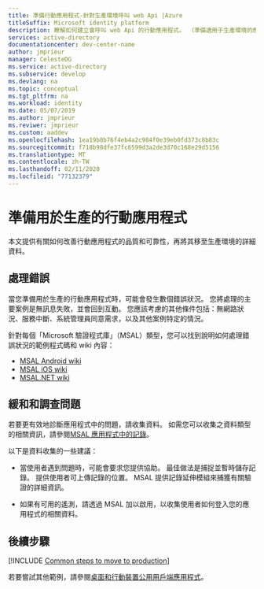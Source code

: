 ```yaml
---
title: 準備行動應用程式-針對生產環境呼叫 web Api |Azure
titleSuffix: Microsoft identity platform
description: 瞭解如何建立會呼叫 web Api 的行動應用程式。 （準備適用于生產環境的應用程式）。
services: active-directory
documentationcenter: dev-center-name
author: jmprieur
manager: CelesteDG
ms.service: active-directory
ms.subservice: develop
ms.devlang: na
ms.topic: conceptual
ms.tgt_pltfrm: na
ms.workload: identity
ms.date: 05/07/2019
ms.author: jmprieur
ms.reviwer: jmprieur
ms.custom: aaddev
ms.openlocfilehash: 1ea19b8b76f4eb4a2c984f0e39eb0fd373c8b83c
ms.sourcegitcommit: f718b98dfe37fc6599d3a2de3d70c168e29d5156
ms.translationtype: MT
ms.contentlocale: zh-TW
ms.lasthandoff: 02/11/2020
ms.locfileid: "77132379"
---
```

# <a name="prepare-mobile-apps-for-production"></a>準備用於生產的行動應用程式

本文提供有關如何改善行動應用程式的品質和可靠性，再將其移至生產環境的詳細資料。

## <a name="handle-errors"></a>處理錯誤

當您準備用於生產的行動應用程式時，可能會發生數個錯誤狀況。 您將處理的主要案例是無訊息失敗，並會回到互動。 您應該考慮的其他條件包括：無網路狀況、服務中斷、系統管理員同意需求，以及其他案例特定的情況。

針對每個「Microsoft 驗證程式庫」（MSAL）類型，您可以找到說明如何處理錯誤狀況的範例程式碼和 wiki 內容：

- [MSAL Android wiki](https://github.com/AzureAD/microsoft-authentication-library-for-android)
- [MSAL iOS wiki](https://github.com/AzureAD/microsoft-authentication-library-for-objc/wiki)
- [MSAL.NET wiki](https://github.com/AzureAD/microsoft-authentication-library-for-dotnet/wiki)

## <a name="mitigate-and-investigate-issues"></a>緩和和調查問題

若要更有效地診斷應用程式中的問題，請收集資料。 如需您可以收集之資料類型的相關資訊，請參閱[MSAL 應用程式中的記錄](https://docs.microsoft.com/azure/active-directory/develop/msal-logging)。

以下是資料收集的一些建議：

- 當使用者遇到問題時，可能會要求您提供協助。 最佳做法是捕捉並暫時儲存記錄。 提供使用者可上傳記錄的位置。 MSAL 提供記錄延伸模組來捕獲有關驗證的詳細資訊。

- 如果有可用的遙測，請透過 MSAL 加以啟用，以收集使用者如何登入您的應用程式的相關資料。

## <a name="next-steps"></a>後續步驟

[!INCLUDE [Common steps to move to production](../../../includes/active-directory-develop-scenarios-production.md)]

若要嘗試其他範例，請參閱[桌面和行動裝置公用用戶端應用程式](sample-v2-code.md#desktop-and-mobile-public-client-apps)。
